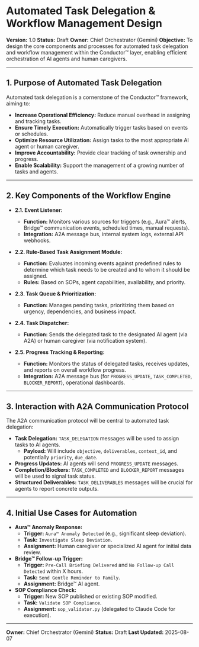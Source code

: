 # Automated Task Delegation & Workflow Management Design

**Version:** 1.0
**Status:** Draft
**Owner:** Chief Orchestrator (Gemini)
**Objective:** To design the core components and processes for automated task delegation and workflow management within the Conductor™ layer, enabling efficient orchestration of AI agents and human caregivers.

---

## 1. Purpose of Automated Task Delegation

Automated task delegation is a cornerstone of the Conductor™ framework, aiming to:

*   **Increase Operational Efficiency:** Reduce manual overhead in assigning and tracking tasks.
*   **Ensure Timely Execution:** Automatically trigger tasks based on events or schedules.
*   **Optimize Resource Utilization:** Assign tasks to the most appropriate AI agent or human caregiver.
*   **Improve Accountability:** Provide clear tracking of task ownership and progress.
*   **Enable Scalability:** Support the management of a growing number of tasks and agents.

---

## 2. Key Components of the Workflow Engine

*   **2.1. Event Listener:**
    *   **Function:** Monitors various sources for triggers (e.g., Aura™ alerts, Bridge™ communication events, scheduled times, manual requests).
    *   **Integration:** A2A message bus, internal system logs, external API webhooks.

*   **2.2. Rule-Based Task Assignment Module:**
    *   **Function:** Evaluates incoming events against predefined rules to determine which task needs to be created and to whom it should be assigned.
    *   **Rules:** Based on SOPs, agent capabilities, availability, and priority.

*   **2.3. Task Queue & Prioritization:**
    *   **Function:** Manages pending tasks, prioritizing them based on urgency, dependencies, and business impact.

*   **2.4. Task Dispatcher:**
    *   **Function:** Sends the delegated task to the designated AI agent (via A2A) or human caregiver (via notification system).

*   **2.5. Progress Tracking & Reporting:**
    *   **Function:** Monitors the status of delegated tasks, receives updates, and reports on overall workflow progress.
    *   **Integration:** A2A message bus (for `PROGRESS_UPDATE`, `TASK_COMPLETED`, `BLOCKER_REPORT`), operational dashboards.

---

## 3. Interaction with A2A Communication Protocol

The A2A communication protocol will be central to automated task delegation:

*   **Task Delegation:** `TASK_DELEGATION` messages will be used to assign tasks to AI agents.
    *   **Payload:** Will include `objective`, `deliverables`, `context_id`, and potentially `priority`, `due_date`.
*   **Progress Updates:** AI agents will send `PROGRESS_UPDATE` messages.
*   **Completion/Blockers:** `TASK_COMPLETED` and `BLOCKER_REPORT` messages will be used to signal task status.
*   **Structured Deliverables:** `TASK_DELIVERABLES` messages will be crucial for agents to report concrete outputs.

---

## 4. Initial Use Cases for Automation

*   **Aura™ Anomaly Response:**
    *   **Trigger:** `Aura™ Anomaly Detected` (e.g., significant sleep deviation).
    *   **Task:** `Investigate Sleep Deviation`.
    *   **Assignment:** Human caregiver or specialized AI agent for initial data review.
*   **Bridge™ Follow-up Trigger:**
    *   **Trigger:** `Pre-Call Briefing Delivered` and `No Follow-up Call Detected` within X hours.
    *   **Task:** `Send Gentle Reminder to Family`.
    *   **Assignment:** Bridge™ AI agent.
*   **SOP Compliance Check:**
    *   **Trigger:** New SOP published or existing SOP modified.
    *   **Task:** `Validate SOP Compliance`.
    *   **Assignment:** `sop_validator.py` (delegated to Claude Code for execution).

---

**Owner:** Chief Orchestrator (Gemini)
**Status:** Draft
**Last Updated:** 2025-08-07
